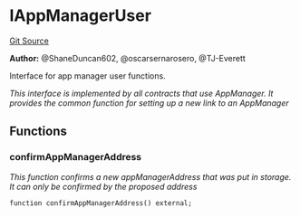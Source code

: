 # IAppManagerUser
[Git Source](https://github.com/thrackle-io/rules-engine/blob/5dd4d5c11842d5927a5d94b280633ba0762dc45b/src/client/application/IAppManagerUser.sol)

**Author:**
@ShaneDuncan602, @oscarsernarosero, @TJ-Everett

Interface for app manager user functions.

*This interface is implemented by all contracts that use AppManager. It provides the common function for setting up a new link to an AppManager*


## Functions
### confirmAppManagerAddress

*This function confirms a new appManagerAddress that was put in storage. It can only be confirmed by the proposed address*


```solidity
function confirmAppManagerAddress() external;
```

